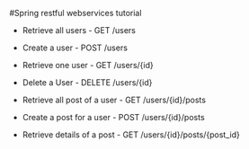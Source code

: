 #Spring restful webservices tutorial

- Retrieve all users  -     GET /users
- Create a user -   POST /users
- Retrieve one user - GET   /users/{id}
- Delete a User - DELETE /users/{id}
  
- Retrieve all post  of a user - GET /users/{id}/posts
- Create a post for a user - POST /users/{id}/posts
- Retrieve details of a post - GET /users/{id}/posts/{post_id}
